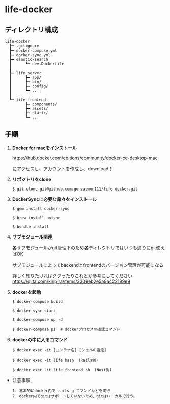 # life-docker

## ディレクトリ構成

```
life-docker
  ┣━ .gitignore
  ┣━ docker-compose.yml
  ┣━ docker-sync.yml
  ┣━ elastic-search
  ┃      ┗━ dev.Dockerfile
  ┃
  ┣━ life_server
  ┃      ┣━ app/
  ┃      ┣━ bin/
  ┃      ┣━ config/
  ┃      ┗━ ...
  ┃
  ┗━ life-frontend
         ┣━ components/
         ┣━ assets/
         ┣━ static/
         ┗━ ...
```

## 手順

1. **Docker for macをインストール**

    https://hub.docker.com/editions/community/docker-ce-desktop-mac

    にアクセスし、アカウントを作成し、download！

2. **リポジトリをclone**

    ```
    $ git clone git@github.com:gonzaemon111/life-docker.git
    ```

3. **DockerSyncに必要な諸々をインストール**

    ```
    $ gem install docker-sync

    $ brew install unison

    $ bundle install
    ```

4. **サブモジュール関連**

    各サブモジュールがgit管理下のため各ディレクトリではいつも通りにgit使えばOK

    サブモジュールによってbackendとfrontendのバージョン管理が可能になる

    詳しく知りたければググったりこれとか参考にしてください
    https://qiita.com/kinpira/items/3309eb2e5a9a422199e9

5. **dockerを起動**

    ```
    $ docker-compose build

    $ docker-sync start

    $ docker-compose up -d

    $ docker-compose ps  # dockerプロセスの確認コマンド
    ```

6. **dockerの中に入るコマンド**

    ```
    $ docker exec -it [コンテナ名] [シェルの指定]

    $ docker exec -it life bash  (Rails側)

    $ docker exec -it life_frontend sh  (Nuxt側)
    ```

* 注意事項

    ```
    1. 基本的にdocker内で rails g コマンドなどを実行
    2. docker内でgitはサポートしていないため、gitはローカルで行う。
    ```
